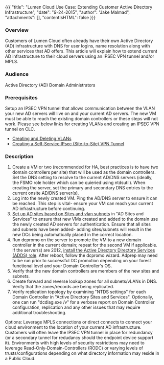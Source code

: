 {{{
  "title": "Lumen Cloud Use Case: Extending Customer Active Directory Infrastructure",
  "date": "9-24-2015",
  "author": "Jake Malmad",
  "attachments": [],
  "contentIsHTML": false
}}}

### Overview

Customers of Lumen Cloud often already have their own Active Directory (AD) infrastructure with DNS for user logins, name resolution along with other services that AD offers. This article will explain how to extend current AD infrastructure to their cloud servers using an IPSEC VPN tunnel and/or MPLS.

### Audience

Active Directory (AD) Domain Administrators

### Prerequisites

Setup an IPSEC VPN tunnel that allows communication between the VLAN your new AD servers will live on and your current AD servers. The new VM must be able to reach the existing domain controllers or these steps will not work.  Please see below links for creating VLANs and creating an IPSEC VPN tunnel on CLC.

* [Creating and Deleting VLANs](creating-and-deleting-vlans.md)
* [Creating a Self-Service IPsec (Site-to-Site) VPN Tunnel](creating-a-self-service-ipsec-site-to-site-vpn-tunnel.md)

### Description

1. Create a VM or two (recommended for HA, best practices is to have two domain controllers per site) that will be used as the domain controllers. Set the DNS setting to resolve to the current AD/DNS servers (ideally, the FSMO role holder which can be quieried using ntdsutil). When creating the server, set the primary and secondary DNS entries to the current onsite AD/DNS server(s).
2. Log into the newly created VM. Ping the AD/DNS server to ensure it can be reached. This step is vital- ensure your VM can reach your current AD infrastructure before continuing.
3. [Set up AD sites based on Sites and vlan subnets](https://technet.microsoft.com/en-us/library/cc732761.aspx) in "AD Sites and Services" to ensure that new VMs created and added to the domain use the newly created AD servers for authentication. Ensure that all sites and subnets have been added- adding sites/subnets will result in the new DCs being automatically placed in the correct location.
4. Run dcpromo on the server to promote the VM to a new domain controller in the current domain; repeat for the second VM if applicable.  If the server(s) are 2012, [install the Active Directory Directory Services (ADDS) role](https://technet.microsoft.com/en-us/library/hh472162.aspx). After reboot, follow the dcpromo wizard. Adprep may need to be run prior to successful DC promotion depending on your forest functional level and your Domain Controller's OS.
5. Verify that the new domain controllers are members of the new sites and subnets.
6. Create forward and reverse lookup zones for all subnets/vLANs in DNS. Verify that the zones/records are being replicated.
7. Verify replication topology by examining "NTDS settings" for each Domain Controller in "Active Directory Sites and Services". Optionally, one can run "dcdiag.exe /v" for a verbose report on Domain Controller configuration, replication and any other issues that may require additional troubleshooting.

Options: Leverage MPLS connections or direct connects to connect your cloud environment to the location of your current AD infrastructure. Customers will often leave the IPSEC VPN tunnel in place for redundancy (or a secondary tunnel for redudancy should the endpoint device support it). Environments with high levels of security restrictions may need to leverage Read-Only-Domain-Controllers (RODC) or varying levels of trusts/configurations depending on what directory information may reside in a Public Cloud.
